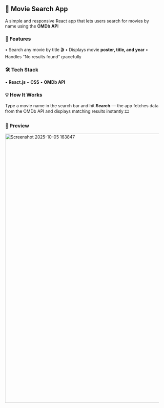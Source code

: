 ## 🎥 Movie Search App

A simple and responsive React app that lets users search for movies by name using the **OMDb API** 

### 🚀 Features

• Search any movie by title 🎬
• Displays movie **poster, title, and year**
• Handles “No results found” gracefully 

### 🛠️ Tech Stack

• **React.js**
• **CSS**
• **OMDb API**

### 💡 How It Works

Type a movie name in the search bar and hit **Search** — the app fetches data from the OMDb API and displays matching results instantly 🎞️

### 📸 Preview


<img width="1892" height="879" alt="Screenshot 2025-10-05 163847" src="https://github.com/user-attachments/assets/f9481c79-e7e6-4e58-ba6d-fd0aa11d2ef2" />
